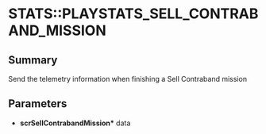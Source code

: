 # STATS::PLAYSTATS_SELL_CONTRABAND_MISSION

## Summary
Send the telemetry information when finishing a Sell Contraband mission

## Parameters
* **scrSellContrabandMission\*** data